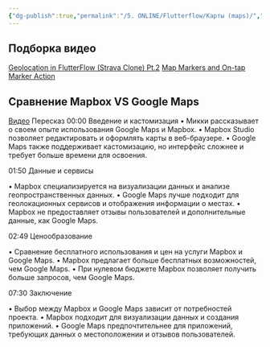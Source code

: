 ```yaml
---
{"dg-publish":true,"permalink":"/5. ONLINE/Flutterflow/Карты (maps)/","created":"2024-10-23T15:17:34.760-03:00","updated":"2024-10-23T15:39:34.728-03:00"}
---
```


## Подборка видео
[Geolocation in FlutterFlow (Strava Clone) Pt.2](https://www.youtube.com/watch?v=u-BmH37uBxc)
[Map Markers and On-tap Marker Action](https://www.youtube.com/watch?v=keNFHkgSCxI)

## Сравнение Mapbox VS Google Maps
[Видео](https://www.youtube.com/watch?v=hHQOWdu2o8k)
Пересказ
00:00 Введение и кастомизация
• Микки рассказывает о своем опыте использования Google Maps и Mapbox.
• Mapbox Studio позволяет редактировать и оформлять карты в веб-браузере.
• Google Maps также поддерживает кастомизацию, но интерфейс сложнее и требует больше времени для освоения.

01:50 Данные и сервисы

• Mapbox специализируется на визуализации данных и анализе геопространственных данных.
• Google Maps лучше подходит для геолокационных сервисов и отображения информации о местах.
• Mapbox не предоставляет отзывы пользователей и дополнительные данные, как Google Maps.

02:49 Ценообразование

• Сравнение бесплатного использования и цен на услуги Mapbox и Google Maps.
• Mapbox предлагает больше бесплатных возможностей, чем Google Maps.
• При нулевом бюджете Mapbox позволяет получить больше запросов, чем Google Maps.

07:30 Заключение

• Выбор между Mapbox и Google Maps зависит от потребностей проекта.
• Mapbox подходит для визуализации данных и создания приложений.
• Google Maps предпочтительнее для приложений, требующих данных о местоположении и отзывов пользователей.

